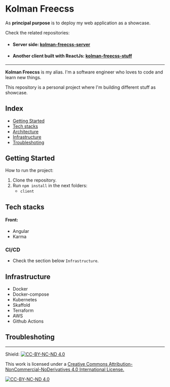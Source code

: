 # Kolman Freecss

As **principal purpose** is to deploy my web application as a showcase. 

Check the related repositories:

- #### Server side: [kolman-freecss-server](https://github.com/Kolman-Freecss/Kolman-Freecss-Server)
- #### Another client built with ReactJs: [kolman-freecss-stuff](https://github.com/Kolman-Freecss/Kolman-Freecss-Stuff)

___

**Kolman Freecss** is my alias. I'm a software engineer who loves to code and learn new things. 

This repository is a personal project where I'm building different stuff as showcase.

## Index

- [Getting Started](#getting-started)
- [Tech stacks](#tech-stacks)
- [Architecture](#architecture)
- [Infrastructure](#infrastructure)
- [Troubleshoting](#troubleshoting)

## Getting Started

How to run the project:

1. Clone the repository.
2. Run `npm install` in the next folders:
   - `client`

## Tech stacks

#### Front:

- Angular
- Karma

### CI/CD

- Check the section below `Infrastructure`.

## Infrastructure

- Docker
- Docker-compose
- Kubernetes
- Skaffold
- Terraform
- AWS
- Github Actions

## Troubleshoting


---

Shield: [![CC-BY-NC-ND 4.0][CC-BY-NC-ND-shield]][CC-BY-NC-ND]

This work is licensed under a [Creative Commons Attribution-NonCommercial-NoDerivatives 4.0 International License.][CC-BY-NC-ND]

[![CC-BY-NC-ND 4.0][CC-BY-NC-ND-image]][CC-BY-NC-ND]

[CC-BY-NC-ND-shield]: https://img.shields.io/badge/License-CC--BY--NC--ND--4.0-lightgrey
[CC-BY-NC-ND]: http://creativecommons.org/licenses/by-nc-nd/4.0/
[CC-BY-NC-ND-image]: https://i.creativecommons.org/l/by-nc-nd/4.0/88x31.png
